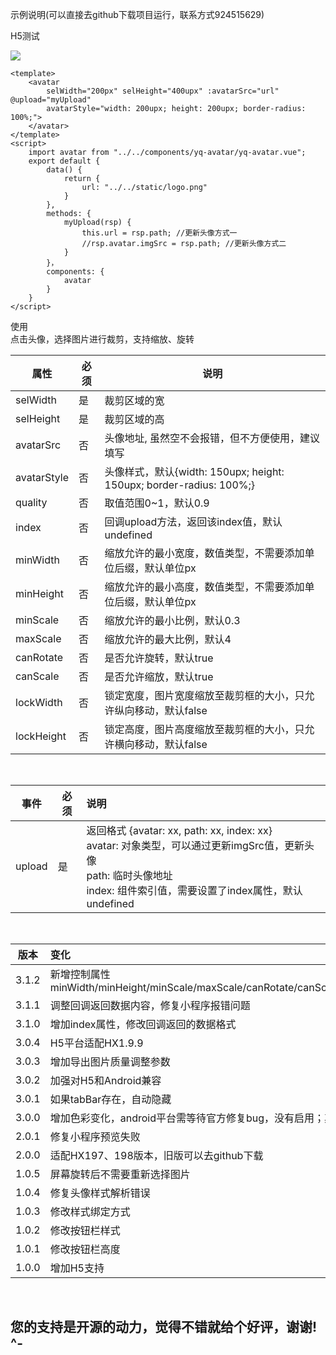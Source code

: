 示例说明(可以直接去github下载项目运行，联系方式924515629)

H5测试

<img src='http://www.snyvic.eu/static/m.png'/>

```
<template>
    <avatar
        selWidth="200px" selHeight="400upx" :avatarSrc="url" @upload="myUpload" 
        avatarStyle="width: 200upx; height: 200upx; border-radius: 100%;">
    </avatar>
</template>
<script>
    import avatar from "../../components/yq-avatar/yq-avatar.vue";
    export default {
    	data() {
            return {
                url: "../../static/logo.png"
            }
        },
        methods: {
            myUpload(rsp) {
                this.url = rsp.path; //更新头像方式一
                //rsp.avatar.imgSrc = rsp.path; //更新头像方式二
            }
        }，
        components: {
            avatar
        }
    }
</script>
```



使用<br/>
点击头像，选择图片进行裁剪，支持缩放、旋转<br/>

| 属性        | 必须 | 说明                                                         |
| ----------- | ---- | ------------------------------------------------------------ |
| selWidth    | 是   | 裁剪区域的宽                                                 |
| selHeight   | 是   | 裁剪区域的高                                                 |
| avatarSrc   | 否   | 头像地址, 虽然空不会报错，但不方便使用，建议填写             |
| avatarStyle | 否   | 头像样式，默认{width: 150upx; height: 150upx; border-radius: 100%;} |
| quality     | 否   | 取值范围0~1，默认0.9                                         |
| index       | 否   | 回调upload方法，返回该index值，默认undefined                 |
| minWidth    | 否   | 缩放允许的最小宽度，数值类型，不需要添加单位后缀，默认单位px |
| minHeight   | 否   | 缩放允许的最小高度，数值类型，不需要添加单位后缀，默认单位px |
| minScale    | 否   | 缩放允许的最小比例，默认0.3                                  |
| maxScale    | 否   | 缩放允许的最大比例，默认4                                    |
| canRotate   | 否   | 是否允许旋转，默认true                                       |
| canScale    | 否   | 是否允许缩放，默认true                                       |
| lockWidth   | 否   | 锁定宽度，图片宽度缩放至裁剪框的大小，只允许纵向移动，默认false |
| lockHeight  | 否   | 锁定高度，图片高度缩放至裁剪框的大小，只允许横向移动，默认false |

<br/>

| 事件   | 必须 | 说明                                                         |
| ------ | ---- | :----------------------------------------------------------- |
| upload | 是   | 返回格式 {avatar: xx, path: xx, index: xx}<br/>avatar: 对象类型，可以通过更新imgSrc值，更新头像<br/>path: 临时头像地址<br/>index: 组件索引值，需要设置了index属性，默认undefined |

<br/>

| 版本  | 变化                                                         |
| ----- | :----------------------------------------------------------- |
| 3.1.2 | 新增控制属性minWidth/minHeight/minScale/maxScale/canRotate/canScale/lockWidth/lockHeight |
| 3.1.1 | 调整回调返回数据内容，修复小程序报错问题                     |
| 3.1.0 | 增加index属性，修改回调返回的数据格式                        |
| 3.0.4 | H5平台适配HX1.9.9                                            |
| 3.0.3 | 增加导出图片质量调整参数                                     |
| 3.0.2 | 加强对H5和Android兼容                                        |
| 3.0.1 | 如果tabBar存在，自动隐藏                                     |
| 3.0.0 | 增加色彩变化，android平台需等待官方修复bug，没有启用；其他平台测试正常 |
| 2.0.1 | 修复小程序预览失败                                           |
| 2.0.0 | 适配HX197、198版本，旧版可以去github下载                     |
| 1.0.5 | 屏幕旋转后不需要重新选择图片                                 |
| 1.0.4 | 修复头像样式解析错误                                         |
| 1.0.3 | 修改样式绑定方式                                             |
| 1.0.2 | 修改按钮栏样式                                               |
| 1.0.1 | 修改按钮栏高度                                               |
| 1.0.0 | 增加H5支持                                                   |

<br/>

## 您的支持是开源的动力，觉得不错就给个好评，谢谢! ^-
